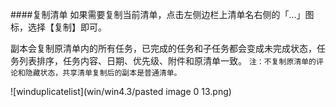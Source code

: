 ####复制清单
如果需要复制当前清单，点击左侧边栏上清单名右侧的「...」图标，选择【复制】即可。

副本会复制原清单内的所有任务，已完成的任务和子任务都会变成未完成状态，任务列表排序，任务内容、日期、优先级、附件和原清单一致。 
`注：不复制原清单的评论和隐藏状态，共享清单复制后的副本是普通清单。`

![winduplicatelist](win/win4.3/pasted image 0 13.png)
